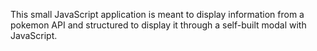 This small JavaScript application is meant to display information from a pokemon API and structured to display it through a self-built modal with JavaScript. 
